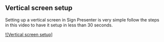 ## Vertical screen setup

Setting up a vertical screen in Sign Presenter is very simple follow the steps in this video to have it setup in less than 30 seconds.

[![Vertical screen setup]](https://www.youtube.com/watch?v=8LE2L7zqV1I)
